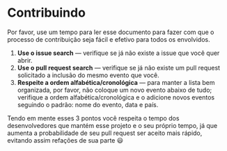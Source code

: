 # Contribuindo
Por favor, use um tempo para ler esse documento para fazer com que o processo de contribuição seja fácil e efetivo para todos os envolvidos.

1. **Use o issue search** &mdash; verifique se já não existe a issue que você quer abrir.
2. **Use o pull request search** &mdash; verifique se já não existe um pull request solicitado a inclusão do mesmo evento que você.
3. **Respeite a ordem alfabética/cronológica** &mdash; para manter a lista bem organizada, por favor, não coloque um novo evento abaixo de tudo; verifique a ordem alfabética/cronológica e o adicione novos eventos seguindo o padrão: nome do evento, data e país.

Tendo em mente esses 3 pontos você respeita o tempo dos desenvolvedores que mantém esse projeto e o seu próprio tempo, já que aumenta a probabilidade de seu pull request ser aceito mais rápido, evitando assim refações de sua parte :smiley:
